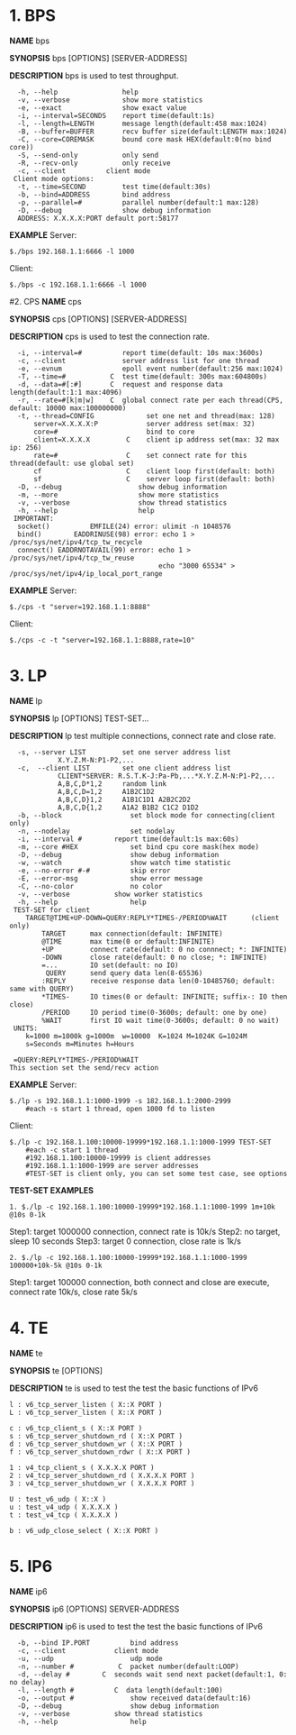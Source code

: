 # 1.  BPS
**NAME**
bps

**SYNOPSIS**
bps [OPTIONS] [SERVER-ADDRESS] 

**DESCRIPTION**
bps is used to test throughput.
```
  -h, --help				help
  -v, --verbose				show more statistics
  -e, --exact				show exact value
  -i, --interval=SECONDS	report time(default:1s)
  -l, --length=LENGTH 		message length(default:458 max:1024)
  -B, --buffer=BUFFER 		recv buffer size(default:LENGTH max:1024)
  -C, --core=COREMASK		bound core mask HEX(default:0(no bind core))
  -S, --send-only			only send
  -R, --recv-only 			only receive
  -c, --client 			client mode
 Client mode options:
  -t, --time=SECOND 		test time(default:30s)
  -b, --bind=ADDRESS 		bind address
  -p, --parallel=#			parallel number(default:1 max:128)
  -D, --debug				show debug information
  ADDRESS: X.X.X.X:PORT default port:58177
```
**EXAMPLE**
Server: 
```
$./bps 192.168.1.1:6666 -l 1000
```

Client:
```
$./bps -c 192.168.1.1:6666 -l 1000
```

#2. CPS
**NAME**
cps

**SYNOPSIS**
cps [OPTIONS] [SERVER-ADDRESS] 

**DESCRIPTION**
cps is used to test the connection rate.
```
  -i, --interval=#			report time(default: 10s max:3600s)
  -c, --client 				server address list for one thread
  -e, --evnum 				epoll event number(default:256 max:1024)
  -T, --time=# 			 C 	test time(default: 300s max:604800s)
  -d, --data=#[:#] 		 C  request and response data length(default:1:1 max:4096)
  -r, --rate=#[k|m|w] 	 C  global connect rate per each thread(CPS, default: 10000 max:100000000)
  -t, --thread=CONFIG 			  set one net and thread(max: 128)
	  server=X.X.X.X:P 			  server address set(max: 32)
 	  core=# 					  bind to core
 	  client=X.X.X.X 		 C 	  client ip address set(max: 32 max ip: 256)
	  rate=# 				 C 	  set connect rate for this thread(default: use global set)
	  cf 					 C 	  client loop first(default: both)
	  sf 					 C 	  server loop first(default: both)
  -D, --debug 					show debug information
  -m, --more 					show more statistics
  -v, --verbose 				show thread statistics
  -h, --help					help
 IMPORTANT:
  socket()			EMFILE(24) error: ulimit -n 1048576
  bind()		EADDRINUSE(98) error: echo 1 > /proc/sys/net/ipv4/tcp_tw_recycle
  connect() EADDRNOTAVAIL(99) error: echo 1 > /proc/sys/net/ipv4/tcp_tw_reuse
 									 echo "3000 65534" > /proc/sys/net/ipv4/ip_local_port_range
```

**EXAMPLE**
Server: 
```
$./cps -t "server=192.168.1.1:8888"
```
Client:
```
$./cps -c -t "server=192.168.1.1:8888,rate=10"
```

# 3. LP
**NAME**
lp

**SYNOPSIS**
lp [OPTIONS] TEST-SET...

**DESCRIPTION**
lp test multiple connections, connect rate and close rate.
```
  -s, --server LIST 		set one server address list
			X.Y.Z.M-N:P1-P2,...
  -c,  --client LIST 		set one client address list
			CLIENT*SERVER: R.S.T.K-J:Pa-Pb,...*X.Y.Z.M-N:P1-P2,...
			A,B,C,D*1,2		random link
			A,B,C,D=1,2		A1B2C1D2
			A,B,C,D}1,2		A1B1C1D1 A2B2C2D2
			A,B,C,D{1,2		A1A2 B1B2 C1C2 D1D2
  -b, --block 				  set block mode for connecting(client only)
  -n, --nodelay 			  set nodelay
  -i, --interval # 		  report time(default:1s max:60s)
  -m, --core #HEX			  set bind cpu core mask(hex mode)
  -D, --debug 				  show debug information
  -w, --watch 				  show watch time statistic
  -e, --no-error #-#		  skip error
  -E, --error-msg			  show error message
  -C, --no-color			  no color
  -v, --verbose			  show worker statistics
  -h, --help 				  help
 TEST-SET for client
	TARGET@TIME+UP-DOWN=QUERY:REPLY*TIMES-/PERIOD%WAIT 		(client only)
		TARGET 		max connection(default: INFINITE)
 		@TIME 		max time(0 or default:INFINITE)
 		+UP 		connect rate(default: 0 no connnect; *: INFINITE)
 		-DOWN 		close rate(default: 0 no close; *: INFINITE)
		=...		IO set(default: no IO)
 		 QUERY 		send query data len(8-65536)
 		:REPLY 		receive response data len(0-10485760; default: same with QUERY)
 		*TIMES- 	IO times(0 or default: INFINITE; suffix-: IO then close)
 		/PERIOD 	IO period time(0-3600s; default: one by one)
 		%WAIT 		first IO wait time(0-3600s; default: 0 no wait)
 UNITS:
	k=1000 m=1000k g=1000m  w=10000  K=1024 M=1024K G=1024M
 	s=Seconds m=Minutes h=Hours
 	
 =QUERY:REPLY*TIMES-/PERIOD%WAIT
This section set the send/recv action

```
**EXAMPLE**
Server:
```
$./lp -s 192.168.1.1:1000-1999 -s 182.168.1.1:2000-2999
	#each -s start 1 thread, open 1000 fd to listen
```

Client:
```
$./lp -c 192.168.1.100:10000-19999*192.168.1.1:1000-1999 TEST-SET
	#each -c start 1 thread
	#192.168.1.100:10000-19999 is client addresses
	#192.168.1.1:1000-1999 are server addresses
	#TEST-SET is client only, you can set some test case, see options
```

**TEST-SET EXAMPLES**

```
1. $./lp -c 192.168.1.100:10000-19999*192.168.1.1:1000-1999 1m+10k @10s 0-1k
```

Step1: target 1000000 connection, connect rate is 10k/s
Step2: no target, sleep 10 seconds
Step3: target 0 connection, close rate is 1k/s

```
2. $./lp -c 192.168.1.100:10000-19999*192.168.1.1:1000-1999 100000+10k-5k @10s 0-1k
```
Step1: target 100000 connection, both connect and close are execute, connect rate 10k/s, close rate 5k/s

# 4.  TE
**NAME**
te

**SYNOPSIS**
te [OPTIONS] 

**DESCRIPTION**
te is used to test the test the basic functions of IPv6
```
l : v6_tcp_server_listen ( X::X PORT )
L : v6_tcp_server_listen ( X::X PORT )

c : v6_tcp_client_s ( X::X PORT )
s : v6_tcp_server_shutdown_rd ( X::X PORT )
d : v6_tcp_server_shutdown_wr ( X::X PORT )
f : v6_tcp_server_shutdown_rdwr ( X::X PORT )

1 : v4_tcp_client_s ( X.X.X.X PORT )
2 : v4_tcp_server_shutdown_rd ( X.X.X.X PORT )
3 : v4_tcp_server_shutdown_wr ( X.X.X.X PORT )

U : test_v6_udp ( X::X )
u : test_v4_udp ( X.X.X.X )
t : test_v4_tcp ( X.X.X.X )

b : v6_udp_close_select ( X::X PORT )
```

# 5.  IP6
**NAME**
ip6

**SYNOPSIS**
ip6 [OPTIONS] SERVER-ADDRESS 

**DESCRIPTION**
ip6 is used to test the test the basic functions of IPv6
```
  -b, --bind IP.PORT 		  bind address
  -c, --client 		      client mode
  -u, --udp 		          udp mode
  -n, --number # 		   C  packet number(default:LOOP)
  -d, --delay #		   C  seconds wait send next packet(default:1, 0: no delay)
  -l, --length #          C  data length(default:100)
  -o, --output #		      show received data(default:16)
  -D, --debug 	      		  show debug information
  -v, --verbose	 		  show thread statistics
  -h, --help 		 		  help
```
